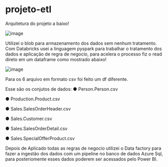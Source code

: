 # projeto-etl

Arquitetura do projeto a baixo!

![image](https://user-images.githubusercontent.com/121688647/233818620-6f90bffe-3255-4ef1-935d-93f1764bf1bf.png)


Utilizei o blob para armazenamento dos dados sem nenhum tratamento.
Com Databricks usei a linguagem pyspark para trabalhar o tratamento dos dados e aplicação de regra de negocio, para acelera o processo fiz o read direto em um dataframe como mostrado abaixo!

![image](https://user-images.githubusercontent.com/121688647/233819020-16103320-6213-4f5c-9b64-2603bd075819.png)

Para os 6 arquivo em formato csv foi feito um df diferente.


Esse são os conjutos de dados:
● Person.Person.csv

● Production.Product.csv

● Sales.SalesOrderHeader.csv

● Sales.Customer.csv

● Sales.SalesOrderDetail.csv

● Sales.SpecialOfferProduct.csv


Depois de Aplicado todas as regras de negocio utilizei o Data factory para fazer a ingestão dos dados com um pipeline no banco de dados Azure Sql, para posteriomente esses dados poderem ser acessados pelo Power BI.

